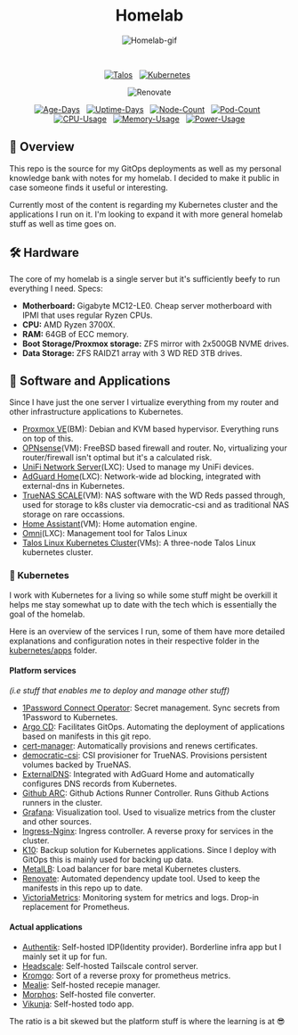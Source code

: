 <div align="center">

# Homelab

![Homelab-gif](/assets/images/homelab.gif)

</div>

<div align="center">
<br/>

[![Talos](https://img.shields.io/endpoint?url=https%3A%2F%2Fkromgo.p6r.dev%2Fquery%3Fformat%3Dendpoint%26metric%3Dtalos_version&style=for-the-badge&logo=talos&logoColor=white&color=blue&label=%20)](https://www.talos.dev/)&nbsp;&nbsp;
[![Kubernetes](https://img.shields.io/endpoint?url=https%3A%2F%2Fkromgo.p6r.dev%2Fquery%3Fformat%3Dendpoint%26metric%3Dkubernetes_version&style=for-the-badge&logo=kubernetes&logoColor=white&color=blue&label=%20)](https://www.talos.dev/)&nbsp;&nbsp;

</div>

<div align="center">

![Renovate](https://img.shields.io/endpoint?url=https%3A%2F%2Fkromgo.p6r.dev%2Fquery%3Fformat%3Dendpoint%26metric%3Drenovate_job_time_since_last_successful_minutes&style=for-the-badge&logo=renovatebot&logoColor=white&label=LAST%20SUCCESSFUL%20RENOVATE%20JOB)

</div>

<div align="center">

[![Age-Days](https://img.shields.io/endpoint?url=https%3A%2F%2Fkromgo.p6r.dev%2Fquery%3Fformat%3Dendpoint%26metric%3Dcluster_age_days&style=flat-square&label=Age)](https://github.com/kashalls/kromgo/)&nbsp;&nbsp;
[![Uptime-Days](https://img.shields.io/endpoint?url=https%3A%2F%2Fkromgo.p6r.dev%2Fquery%3Fformat%3Dendpoint%26metric%3Dcluster_uptime_days&style=flat-square&label=Uptime)](https://github.com/kashalls/kromgo/)&nbsp;&nbsp;
[![Node-Count](https://img.shields.io/endpoint?url=https%3A%2F%2Fkromgo.p6r.dev%2Fquery%3Fformat%3Dendpoint%26metric%3Dcluster_node_count&style=flat-square&label=Nodes)](https://github.com/kashalls/kromgo/)&nbsp;&nbsp;
[![Pod-Count](https://img.shields.io/endpoint?url=https%3A%2F%2Fkromgo.p6r.dev%2Fquery%3Fformat%3Dendpoint%26metric%3Dcluster_pod_count&style=flat-square&label=Pods)](https://github.com/kashalls/kromgo/)&nbsp;&nbsp;
[![CPU-Usage](https://img.shields.io/endpoint?url=https%3A%2F%2Fkromgo.p6r.dev%2Fquery%3Fformat%3Dendpoint%26metric%3Dcluster_cpu_usage&style=flat-square&label=CPU)](https://github.com/kashalls/kromgo/)&nbsp;&nbsp;
[![Memory-Usage](https://img.shields.io/endpoint?url=https%3A%2F%2Fkromgo.p6r.dev%2Fquery%3Fformat%3Dendpoint%26metric%3Dcluster_memory_usage&style=flat-square&label=Memory)](https://github.com/kashalls/kromgo/)&nbsp;&nbsp;
[![Power-Usage](https://img.shields.io/endpoint?url=https%3A%2F%2Fkromgo.p6r.dev%2Fquery%3Fformat%3Dendpoint%26metric%3Dcluster_power_usage&style=flat-square&label=Power)](https://github.com/kashalls/kromgo/)

</div>

## 📖 Overview

This repo is the source for my GitOps deployments as well as my personal knowledge bank with notes for my homelab. I decided to make it public in case someone finds it useful or interesting.

Currently most of the content is regarding my Kubernetes cluster and the applications I run on it. I'm looking to expand it with more general homelab stuff as well as time goes on.

## 🛠️ Hardware

The core of my homelab is a single server but it's sufficiently beefy to run everything I need. Specs:

- **Motherboard:** Gigabyte MC12-LE0. Cheap server motherboard with IPMI that uses regular Ryzen CPUs.
- **CPU:** AMD Ryzen 3700X.
- **RAM:** 64GB of ECC memory.
- **Boot Storage/Proxmox storage:** ZFS mirror with 2x500GB NVME drives.
- **Data Storage:** ZFS RAIDZ1 array with 3 WD RED 3TB drives.

## 🥡 Software and Applications

Since I have just the one server I virtualize everything from my router and other infrastructure applications to Kubernetes.

- [Proxmox VE](https://www.proxmox.com/)(BM): Debian and KVM based hypervisor. Everything runs on top of this.
- [OPNsense](https://opnsense.org/)(VM): FreeBSD based firewall and router. No, virtualizing your router/firewall isn't optimal but it's a calculated risk.
- [UniFi Network Server](https://help.ui.com/hc/en-us/articles/360012282453-Self-Hosting-a-UniFi-Network-Server)(LXC): Used to manage my UniFi devices.
- [AdGuard Home](https://github.com/AdguardTeam/AdGuardHome)(LXC): Network-wide ad blocking, integrated with external-dns in Kubernetes.
- [TrueNAS SCALE](https://www.truenas.com/truenas-scale/)(VM): NAS software with the WD Reds passed through, used for storage to k8s cluster via democratic-csi and as traditional NAS storage on rare occassions.
- [Home Assistant](https://github.com/home-assistant/core)(VM): Home automation engine.
- [Omni](https://github.com/siderolabs/omni)(LXC): Management tool for Talos Linux
- [Talos Linux Kubernetes Cluster](https://github.com/siderolabs/talos)(VMs): A three-node Talos Linux kubernetes cluster.

### 🚀 Kubernetes

I work with Kubernetes for a living so while some stuff might be overkill it helps me stay somewhat up to date with the tech which is essentially the goal of the homelab.

Here is an overview of the services I run, some of them have more detailed explanations and configuration notes in their respective folder in the [kubernetes/apps](./kubernetes/apps) folder.

#### Platform services

_(i.e stuff that enables me to deploy and manage other stuff)_

- [1Password Connect Operator](https://github.com/1Password/onepassword-operator): Secret management. Sync secrets from 1Password to Kubernetes.
- [Argo CD](https://github.com/argoproj/argo-cd): Facilitates GitOps. Automating the deployment of applications based on manifests in this git repo.
- [cert-manager](https://github.com/cert-manager/cert-manager): Automatically provisions and renews certificates.
- [democratic-csi](https://github.com/democratic-csi/democratic-csi): CSI provisioner for TrueNAS. Provisions persistent volumes backed by TrueNAS.
- [ExternalDNS](https://github.com/kubernetes-sigs/external-dns): Integrated with AdGuard Home and automatically configures DNS records from Kubernetes.
- [Github ARC](https://github.com/actions/actions-runner-controller): Github Actions Runner Controller. Runs Github Actions runners in the cluster.
- [Grafana](https://github.com/grafana/grafana): Visualization tool. Used to visualize metrics from the cluster and other sources.
- [Ingress-Nginx](https://github.com/kubernetes/ingress-nginx): Ingress controller. A reverse proxy for services in the cluster.
- [K10](https://docs.kasten.io/latest/index.html): Backup solution for Kubernetes applications. Since I deploy with GitOps this is mainly used for backing up data.
- [MetalLB](https://github.com/metallb/metallb): Load balancer for bare metal Kubernetes clusters.
- [Renovate](https://github.com/renovatebot/renovate): Automated dependency update tool. Used to keep the manifests in this repo up to date.
- [VictoriaMetrics](https://github.com/VictoriaMetrics/VictoriaMetrics): Monitoring system for metrics and logs. Drop-in replacement for Prometheus.

#### Actual applications

- [Authentik](https://github.com/goauthentik/authentik): Self-hosted IDP(Identity provider). Borderline infra app but I mainly set it up for fun.
- [Headscale](https://github.com/juanfont/headscale): Self-hosted Tailscale control server.
- [Kromgo](https://github.com/kashalls/kromgo): Sort of a reverse proxy for prometheus metrics.
- [Mealie](https://github.com/mealie-recipes/mealie): Self-hosted recepie manager.
- [Morphos](https://github.com/danvergara/morphos): Self-hosted file converter.
- [Vikunja](https://vikunja.io/): Self-hosted todo app.

The ratio is a bit skewed but the platform stuff is where the learning is at 😎
